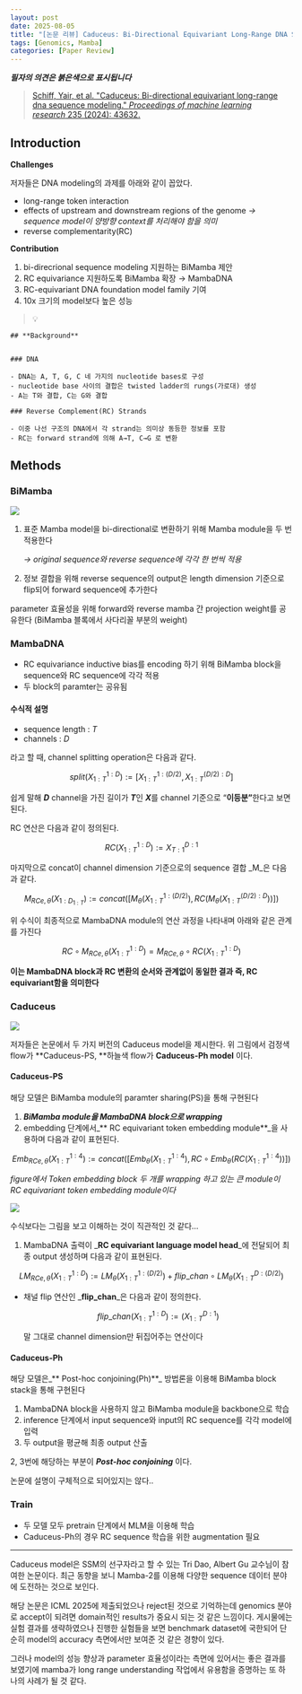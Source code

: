 ```yaml
---
layout: post
date: 2025-08-05
title: "[논문 리뷰] Caduceus: Bi-Directional Equivariant Long-Range DNA Sequence Modeling"
tags: [Genomics, Mamba]
categories: [Paper Review]
---
```


<span class="notion-red">_**필자의 의견은 붉은색으로 표시됩니다**_</span>


> [Schiff, Yair, et al. "Caduceus: Bi-directional equivariant long-range dna sequence modeling." ](https://pmc.ncbi.nlm.nih.gov/articles/PMC12189541/)[_Proceedings of machine learning research_](https://pmc.ncbi.nlm.nih.gov/articles/PMC12189541/)[ 235 (2024): 43632.](https://pmc.ncbi.nlm.nih.gov/articles/PMC12189541/)



## Introduction


**Challenges**


저자들은 DNA modeling의 과제를 아래와 같이 꼽았다.

- long-range token interaction
- effects of upstream and downstream regions of the genome 
_→ sequence model이 양방향 context를 처리해야 함을 의미_
- reverse complementarity(RC)

**Contribution**

1. bi-direcrional sequence modeling 지원하는 BiMamba 제안
1. RC equivariance 지원하도록 BiMamba 확장 → MambaDNA
1. RC-equivariant DNA foundation model family 기여
1. 10x 크기의 model보다 높은 성능

> 💡 


	## **Background**


	### DNA

	- DNA는 A, T, G, C 네 가지의 nucleotide bases로 구성
	- nucleotide base 사이의 결합은 twisted ladder의 rungs(가로대) 생성
	- A는 T와 결합, C는 G와 결합

	### Reverse Complement(RC) Strands

	- 이중 나선 구조의 DNA에서 각 strand는 의미상 동등한 정보를 포함
	- RC는 forward strand에 의해 A→T, C→G 로 변환


## Methods



### BiMamba


![](https://prod-files-secure.s3.us-west-2.amazonaws.com/542b861c-36a8-4051-84e5-8804b6728dba/2c247d59-7815-4980-99f0-8f0d21f445a7/image.png?X-Amz-Algorithm=AWS4-HMAC-SHA256&X-Amz-Content-Sha256=UNSIGNED-PAYLOAD&X-Amz-Credential=ASIAZI2LB4663C6CY5UD%2F20250910%2Fus-west-2%2Fs3%2Faws4_request&X-Amz-Date=20250910T140125Z&X-Amz-Expires=3600&X-Amz-Security-Token=IQoJb3JpZ2luX2VjEIX%2F%2F%2F%2F%2F%2F%2F%2F%2F%2FwEaCXVzLXdlc3QtMiJHMEUCIQD3odbIxvtfrhp243QTmqeIh0VESqqnDQTwXf5cTzXqvAIgK0Qd7%2F4DU70EEzgWuun5i5Pch6Jnk%2BkAcH1B9CN48cEqiAQI7v%2F%2F%2F%2F%2F%2F%2F%2F%2F%2FARAAGgw2Mzc0MjMxODM4MDUiDEQnJllc1Asgn42wRircA3VkITf85VuqGY0ze58Rne2Vwt3DBXd3weM7Jn6sV1Pg2PIrB2yIFSuA1NAmTxEX2Dk0NAntzmhc0Arwv5wb1XMB1LxdRfZnmfB3uVD8xPD19rtnYeVRrO8plMSDM8mbCAUSnLSSHpAbifMI4l6JykKYeY7d2s8jSbQnVpFNRS%2FzcH5umICgO3JHQbuntY57fUlRZIgNSUNHWzbywEeVBIUorOkgW7xj%2Fqo%2FYV1RL4xYFfsZugCzgrepcQ1pDjE9iRnSwPtTWZRcaGg%2BV%2Fv%2Fk8dM1dLmeTYT9AgvEbxke1sh3sGDejdyIsnVuEat%2B9egKA0Iy8XPdszg3MuJNhTsDzWPnEvtNPy26REbNP%2Byskm7aY17TgpB3NCqO%2FFrEYQgEDAWA%2BKMG%2F%2FY4Cqil3QJAGWNjZB59dF0bKjSaCRR7ztur2sLaHTfpGGuSoQB6BInN9Aj%2B%2FGOxUh1TXUAtGO5MjriJIlAWs9dWywtDQmJyeKLqop91vK3MBWQYuyN8RdPbMxPlorf2BS86ev9lxWu3V0aCVmfIktLWc%2BkPPX2OTnLHT6gfLUlMdYPiYIH87kWiJ28NbGOZM0PxzT5U%2Bhy9M6b%2FTFNGF6cfFmYiUDcB4sk6nbH2j%2BdcnorT9mwMKTqhcYGOqUBoXmVCqzLlEIQfWERYdGQ%2FXuNuC%2BzF1iKOQ%2BVW7I%2BAA2VH%2FbtKQCuUPWklhN2qOhqc3iCYmpBR7K6c1K0LeKqLjNM9hL4A%2BS10NfC00iLhHBa7A5u1i6rVBmcsVoyXYXkpRjwq31Oi7qJyAPoeqIoUebiDqO1ZNprClx%2B3ZIITViyKx%2Bve%2FZXQ9Vkdtgm%2BANis%2F%2FXsDANBRt%2Fur8jYuQHJSBOwSh4&X-Amz-Signature=edafa888ff6929b98928aa4b287c1603f5f50f8a5222f06068c6e55055cf6a70&X-Amz-SignedHeaders=host&x-amz-checksum-mode=ENABLED&x-id=GetObject)

1. 표준 Mamba model을 bi-directional로 변환하기 위해 Mamba module을 두 번 적용한다

	_→ original sequence와 reverse sequence에 각각 한 번씩 적용_

1. 정보 결합을 위해 reverse sequence의 output은 length dimension 기준으로 flip되어 forward sequence에 추가한다

parameter 효율성을 위해 forward와 reverse mamba 간 projection weight를 공유한다 (BiMamba 블록에서 사다리꼴 부분의 weight)



### MambaDNA

- RC equivariance inductive bias를 encoding 하기 위해 BiMamba block을 sequence와 RC sequence에 각각 적용
- 두 block의 paramter는 공유됨


#### 수식적 설명

- sequence length : _T_
- channels : _D_

라고 할 때,  channel splitting operation은 다음과 같다.


$$
split(X^{1:D}_{1:T}):=[X^{1:(D/2)}_{1:T},X^{(D/2):D}_{1:T}]
$$


<span class="notion-red">쉽게 말해 </span><span class="notion-red">_**D**_</span><span class="notion-red"> channel을 가진 길이가 </span><span class="notion-red">_**T**_</span><span class="notion-red">인 </span><span class="notion-red">_**X**_</span><span class="notion-red">를 channel 기준으로 “</span><span class="notion-red">**이등분”**</span><span class="notion-red">한다고 보면 된다.</span>


RC 연산은 다음과 같이 정의된다.


$$
RC(X^{1:D}_{1:T}):=X^{D:1}_{T:1}
$$


마지막으로 concat이 channel dimension 기준으로의 sequence 결합 _M_은 다음과 같다.


$$
M_{RCe,\theta}(X_{1:D_{1:T}}):=concat([M_{\theta}(X^{1:(D/2)}_{1:T}),RC(M_{\theta}(X^{(D/2):D}_{1:T}))])
$$


위 수식이 최종적으로 MambaDNA module의 연산 과정을 나타내며 아래와 같은 관계를 가진다


$$
RC\circ M_{RCe,\theta}(X^{1:D}_{1:T}) = M_{RCe,\theta} \circ RC(X^{1:D}_{1:T})
$$


**이는 MambaDNA block과 RC 변환의 순서와 관계없이 동일한 결과 즉, RC equivariant함을 의미한다**



### Caduceus


![](https://prod-files-secure.s3.us-west-2.amazonaws.com/542b861c-36a8-4051-84e5-8804b6728dba/f94a60d7-8145-473b-aef9-7c68d3ec604a/image.png?X-Amz-Algorithm=AWS4-HMAC-SHA256&X-Amz-Content-Sha256=UNSIGNED-PAYLOAD&X-Amz-Credential=ASIAZI2LB4663C6CY5UD%2F20250910%2Fus-west-2%2Fs3%2Faws4_request&X-Amz-Date=20250910T140125Z&X-Amz-Expires=3600&X-Amz-Security-Token=IQoJb3JpZ2luX2VjEIX%2F%2F%2F%2F%2F%2F%2F%2F%2F%2FwEaCXVzLXdlc3QtMiJHMEUCIQD3odbIxvtfrhp243QTmqeIh0VESqqnDQTwXf5cTzXqvAIgK0Qd7%2F4DU70EEzgWuun5i5Pch6Jnk%2BkAcH1B9CN48cEqiAQI7v%2F%2F%2F%2F%2F%2F%2F%2F%2F%2FARAAGgw2Mzc0MjMxODM4MDUiDEQnJllc1Asgn42wRircA3VkITf85VuqGY0ze58Rne2Vwt3DBXd3weM7Jn6sV1Pg2PIrB2yIFSuA1NAmTxEX2Dk0NAntzmhc0Arwv5wb1XMB1LxdRfZnmfB3uVD8xPD19rtnYeVRrO8plMSDM8mbCAUSnLSSHpAbifMI4l6JykKYeY7d2s8jSbQnVpFNRS%2FzcH5umICgO3JHQbuntY57fUlRZIgNSUNHWzbywEeVBIUorOkgW7xj%2Fqo%2FYV1RL4xYFfsZugCzgrepcQ1pDjE9iRnSwPtTWZRcaGg%2BV%2Fv%2Fk8dM1dLmeTYT9AgvEbxke1sh3sGDejdyIsnVuEat%2B9egKA0Iy8XPdszg3MuJNhTsDzWPnEvtNPy26REbNP%2Byskm7aY17TgpB3NCqO%2FFrEYQgEDAWA%2BKMG%2F%2FY4Cqil3QJAGWNjZB59dF0bKjSaCRR7ztur2sLaHTfpGGuSoQB6BInN9Aj%2B%2FGOxUh1TXUAtGO5MjriJIlAWs9dWywtDQmJyeKLqop91vK3MBWQYuyN8RdPbMxPlorf2BS86ev9lxWu3V0aCVmfIktLWc%2BkPPX2OTnLHT6gfLUlMdYPiYIH87kWiJ28NbGOZM0PxzT5U%2Bhy9M6b%2FTFNGF6cfFmYiUDcB4sk6nbH2j%2BdcnorT9mwMKTqhcYGOqUBoXmVCqzLlEIQfWERYdGQ%2FXuNuC%2BzF1iKOQ%2BVW7I%2BAA2VH%2FbtKQCuUPWklhN2qOhqc3iCYmpBR7K6c1K0LeKqLjNM9hL4A%2BS10NfC00iLhHBa7A5u1i6rVBmcsVoyXYXkpRjwq31Oi7qJyAPoeqIoUebiDqO1ZNprClx%2B3ZIITViyKx%2Bve%2FZXQ9Vkdtgm%2BANis%2F%2FXsDANBRt%2Fur8jYuQHJSBOwSh4&X-Amz-Signature=a1112cfcffc6b0b43ee424ae02dd2e966e41dce12c84cd950cd3ceda7a3a5c70&X-Amz-SignedHeaders=host&x-amz-checksum-mode=ENABLED&x-id=GetObject)


저자들은 논문에서 두 가지 버전의 Caduceus model을 제시한다. 위 그림에서 검정색 flow가 **Caduceus-PS, **하늘색 flow가 **Caduceus-Ph model** 이다.



#### Caduceus-PS


해당 모델은 BiMamba module의 paramter sharing(PS)을 통해 구현된다

1. _**BiMamba module을 MambaDNA block으로 wrapping**_
1. embedding 단계에서_** RC equivariant token embedding module**_을 사용하며 다음과 같이 표현된다.

$$
Emb_{RCe,\theta}(X^{1:4}_{1:T}):=concat([Emb_{\theta}(X^{1:4}_{1:T}),RC \circ Emb_{\theta}(RC(X^{1:4}_{1:T}))])
$$


_figure에서 Token embedding block 두 개를 wrapping 하고 있는 큰 module이 RC equivariant token embedding module이다_


![](https://prod-files-secure.s3.us-west-2.amazonaws.com/542b861c-36a8-4051-84e5-8804b6728dba/b175e4da-71eb-4e91-8c23-a06dabe673c9/image.png?X-Amz-Algorithm=AWS4-HMAC-SHA256&X-Amz-Content-Sha256=UNSIGNED-PAYLOAD&X-Amz-Credential=ASIAZI2LB4663C6CY5UD%2F20250910%2Fus-west-2%2Fs3%2Faws4_request&X-Amz-Date=20250910T140125Z&X-Amz-Expires=3600&X-Amz-Security-Token=IQoJb3JpZ2luX2VjEIX%2F%2F%2F%2F%2F%2F%2F%2F%2F%2FwEaCXVzLXdlc3QtMiJHMEUCIQD3odbIxvtfrhp243QTmqeIh0VESqqnDQTwXf5cTzXqvAIgK0Qd7%2F4DU70EEzgWuun5i5Pch6Jnk%2BkAcH1B9CN48cEqiAQI7v%2F%2F%2F%2F%2F%2F%2F%2F%2F%2FARAAGgw2Mzc0MjMxODM4MDUiDEQnJllc1Asgn42wRircA3VkITf85VuqGY0ze58Rne2Vwt3DBXd3weM7Jn6sV1Pg2PIrB2yIFSuA1NAmTxEX2Dk0NAntzmhc0Arwv5wb1XMB1LxdRfZnmfB3uVD8xPD19rtnYeVRrO8plMSDM8mbCAUSnLSSHpAbifMI4l6JykKYeY7d2s8jSbQnVpFNRS%2FzcH5umICgO3JHQbuntY57fUlRZIgNSUNHWzbywEeVBIUorOkgW7xj%2Fqo%2FYV1RL4xYFfsZugCzgrepcQ1pDjE9iRnSwPtTWZRcaGg%2BV%2Fv%2Fk8dM1dLmeTYT9AgvEbxke1sh3sGDejdyIsnVuEat%2B9egKA0Iy8XPdszg3MuJNhTsDzWPnEvtNPy26REbNP%2Byskm7aY17TgpB3NCqO%2FFrEYQgEDAWA%2BKMG%2F%2FY4Cqil3QJAGWNjZB59dF0bKjSaCRR7ztur2sLaHTfpGGuSoQB6BInN9Aj%2B%2FGOxUh1TXUAtGO5MjriJIlAWs9dWywtDQmJyeKLqop91vK3MBWQYuyN8RdPbMxPlorf2BS86ev9lxWu3V0aCVmfIktLWc%2BkPPX2OTnLHT6gfLUlMdYPiYIH87kWiJ28NbGOZM0PxzT5U%2Bhy9M6b%2FTFNGF6cfFmYiUDcB4sk6nbH2j%2BdcnorT9mwMKTqhcYGOqUBoXmVCqzLlEIQfWERYdGQ%2FXuNuC%2BzF1iKOQ%2BVW7I%2BAA2VH%2FbtKQCuUPWklhN2qOhqc3iCYmpBR7K6c1K0LeKqLjNM9hL4A%2BS10NfC00iLhHBa7A5u1i6rVBmcsVoyXYXkpRjwq31Oi7qJyAPoeqIoUebiDqO1ZNprClx%2B3ZIITViyKx%2Bve%2FZXQ9Vkdtgm%2BANis%2F%2FXsDANBRt%2Fur8jYuQHJSBOwSh4&X-Amz-Signature=28c851c9241285ea28956682fa20a463ab13957cca35860f6108feb728dbb049&X-Amz-SignedHeaders=host&x-amz-checksum-mode=ENABLED&x-id=GetObject)


<span class="notion-red">수식보다는 그림을 보고 이해하는 것이 직관적인 것 같다…</span>

1. MambaDNA 출력이 _**RC equivariant language model head**_에 전달되어 최종 output 생성하며 다음과 같이 표현된다.

$$
LM_{RCe,\theta}(X^{1:D}_{1:T}):= LM_{\theta}(X^{1:(D/2)}_{1:T})+flip\_chan\circ LM_{\theta}(X^{D:(D/2)}_{1:T})
$$

- 채널 flip 연산인 _**flip\_chan**_은 다음과 같이 정의한다.

	$$
	flip\_chan(X^{1:D}_{1:T}):=(X^{D:1}_{1:T})
	$$


	말 그대로 channel dimension만 뒤집어주는 연산이다



#### Caduceus-Ph


해당 모델은_** Post-hoc conjoining(Ph)**_ 방법론을 이용해 BiMamba block stack을 통해 구현된다

1. MambaDNA block을 사용하지 않고 BiMamba module을 backbone으로 학습
1. inference 단계에서 input sequence와 input의 RC sequence를 각각 model에 입력
1. 두 output을 평균해 최종 output 산출

2, 3번에 해당하는 부분이 _**Post-hoc conjoining**_ 이다.


<span class="notion-red">논문에 설명이 구체적으로 되어있지는 않다..</span>



### Train

- 두 모델 모두 pretrain 단계에서 MLM을 이용해 학습
- Caduceus-Ph의 경우 RC sequence 학습을 위한 augmentation 필요

---


<span class="notion-red">Caduceus model은 SSM의 선구자라고 할 수 있는 Tri Dao, Albert Gu 교수님이 참여한 논문이다. 최근 동향을 보니 Mamba-2를 이용해 다양한 sequence 데이터 분야에 도전하는 것으로 보인다.</span>


<span class="notion-red">해당 논문은 ICML 2025에 제출되었으나 reject된 것으로 기억하는데 genomics 분야로 accept이 되려면 domain적인 results가 중요시 되는 것 같은 느낌이다. 게시물에는 실험 결과를 생략하였으나 진행한 실험들을 보면 benchmark dataset에 국한되어 단순히 model의 accuracy 측면에서만 보여준 것 같은 경향이 있다.</span>


<span class="notion-red">그러나 model의 성능 향상과 parameter 효율성이라는 측면에 있어서는 좋은 결과를 보였기에 mamba가 long range understanding 작업에서 유용함을 증명하는 또 하나의 사례가 될 것 같다.</span>

